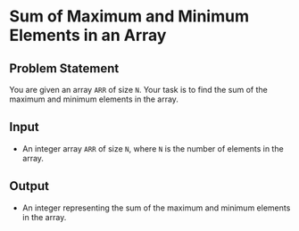 # Sum of Maximum and Minimum Elements in an Array

## Problem Statement

You are given an array `ARR` of size `N`. Your task is to find the sum of the maximum and minimum elements in the array.

## Input

- An integer array `ARR` of size `N`, where `N` is the number of elements in the array.

## Output

- An integer representing the sum of the maximum and minimum elements in the array.
